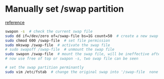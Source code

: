 # Manually set /swap partition

[reference](https://juejin.im/post/5c2da2a151882566dc118af5)

```bash
swapon -s  # check the current swap file
sudo dd if=/dev/zero of=/swap-file bs=1G count=50  # create a new swap file
sudo chmod 600 /swap-file  # set file permission
sudo mkswap /swap-file  # activate the swap file
# sudo swapoff /swap-file  # unmount the swap file
sudo swapon /swap-file  # mount the swap file, will be ineffective after rebooting
# now use free of top or swapon -s, two swap file can be seen

# set the swap partition perminantly
sudo vim /etc/fstab  # change the original swap into '/swap-file  none  swap  sw  0  0'
```

